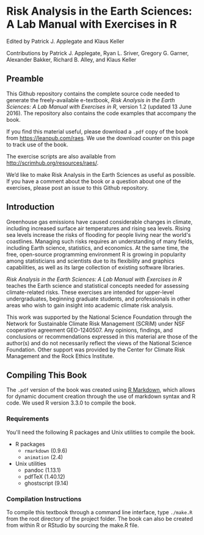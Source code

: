 # Risk Analysis in the Earth Sciences: A Lab Manual with Exercises in R

Edited by Patrick J. Applegate and Klaus Keller

Contributions by Patrick J. Applegate, Ryan L. Sriver, Gregory G. Garner, Alexander Bakker, Richard B. Alley, and Klaus Keller

## Preamble

This Github repository contains the complete source code needed to generate the freely-available e-textbook, *Risk Analysis in the Earth Sciences: A Lab Manual with Exercises in R*, version 1.2 (updated 13 June 2016).  The repository also contains the code examples that accompany the book.  

If you find this material useful, please download a `.pdf` copy of the book from https://leanpub.com/raes.  We use the download counter on this page to track use of the book.  

The exercise scripts are also available from http://scrimhub.org/resources/raes/.  

We’d like to make Risk Analysis in the Earth Sciences as useful as possible. If you have a comment about the book or a question about one of the exercises, please post an issue to this Github repository. 

## Introduction

Greenhouse gas emissions have caused considerable changes in climate, including increased surface air temperatures and rising sea levels.  Rising sea levels increase the risks of flooding for people living near the world's coastlines.  Managing such risks requires an understanding of many fields, including Earth science, statistics, and economics.  At the same time, the free, open-source programming environment R is growing in popularity among statisticians and scientists due to its flexibility and graphics capabilities, as well as its large collection of existing software libraries.  

*Risk Analysis in the Earth Sciences: A Lab Manual with Exercises in R* teaches the Earth science and statistical concepts needed for assessing climate-related risks.  These exercises are intended for upper-level undergraduates, beginning graduate students, and professionals in other areas who wish to gain insight into academic climate risk analysis.  

This work was supported by the National Science Foundation through the Network for Sustainable Climate Risk Management (SCRiM) under NSF cooperative agreement GEO-1240507. Any opinions, findings, and conclusions or recommendations expressed in this material are those of the author(s) and do not necessarily reflect the views of the National Science Foundation. Other support was provided by the Center for Climate Risk Management and the Rock Ethics Institute.

## Compiling This Book  

The `.pdf` version of the book was created using [R Markdown](http://rmarkdown.rstudio.com), which allows for dynamic document creation through the use of markdown syntax and R code.  We used R version 3.3.0 to compile the book.  

### Requirements  

You'll need the following R packages and Unix utilities to compile the book.  

* R packages
	- `rmarkdown` (0.9.6)
	- `animation` (2.4)
* Unix utilities
	- pandoc (1.13.1)  
	- pdfTeX (1.40.12)  
	- ghostscript (9.14)  

### Compilation Instructions

To compile this textbook through a command line interface, type ```./make.R``` from the root directory of the project folder. The book can also be created from within R or RStudio by sourcing the make.R file.
